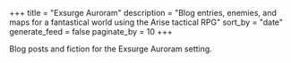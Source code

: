 +++
title = "Exsurge Auroram"
description = "Blog entries, enemies, and maps for a fantastical world using the Arise tactical RPG"
sort_by = "date"
generate_feed = false
paginate_by = 10
+++

Blog posts and fiction for the Exsurge Auroram setting.